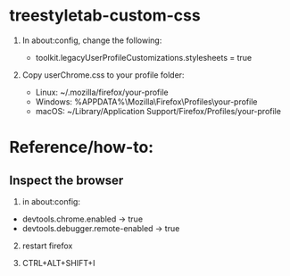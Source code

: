 # treestyletab-custom-css

1. In about:config, change the following:

   - toolkit.legacyUserProfileCustomizations.stylesheets = true

2. Copy userChrome.css to your profile folder:

   - Linux: ~/.mozilla/firefox/your-profile
   - Windows: %APPDATA%\Mozilla\Firefox\Profiles\your-profile
   - macOS: ~/Library/Application Support/Firefox/Profiles/your-profile

# Reference/how-to:

## Inspect the browser

1. in about:config:

- devtools.chrome.enabled → true
- devtools.debugger.remote-enabled → true

2. restart firefox

3. CTRL+ALT+SHIFT+I
